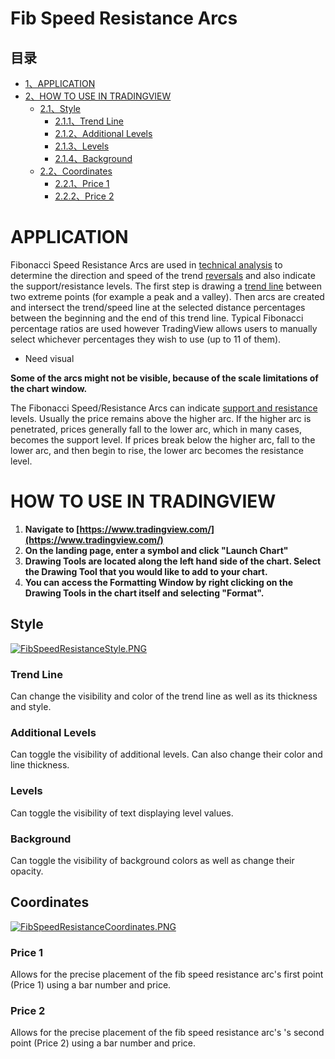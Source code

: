 # Fib Speed Resistance Arcs


## 目录

-   [1、APPLICATION](#APPLICATION)
-   [2、HOW TO USE IN TRADINGVIEW](#HOW_TO_USE_IN_TRADINGVIEW)
    -   [2.1、Style](#Style)
        -   [2.1.1、Trend Line](#Trend_Line)
        -   [2.1.2、Additional Levels](#Additional_Levels)
        -   [2.1.3、Levels](#Levels)
        -   [2.1.4、Background](#Background)
    -   [2.2、Coordinates](#Coordinates)
        -   [2.2.1、Price 1](#Price_1)
        -   [2.2.2、Price 2](#Price_2)

# APPLICATION

Fibonacci Speed Resistance Arcs are used in  [technical analysis](https://www.tradingview.com/wiki/Technical_Analysis "Technical Analysis")  to determine the direction and speed of the trend  [reversals](https://www.tradingview.com/wiki/Market_Trend#Reversal "Market Trend")  and also indicate the support/resistance levels. The first step is drawing a  [trend line](https://www.tradingview.com/wiki/Trend_Line "Trend Line")  between two extreme points (for example a peak and a valley). Then arcs are created and intersect the trend/speed line at the selected distance percentages between the beginning and the end of this trend line. Typical Fibonacci percentage ratios are used however TradingView allows users to manually select whichever percentages they wish to use (up to 11 of them).

-   Need visual

**Some of the arcs might not be visible, because of the scale limitations of the chart window.**

The Fibonacci Speed/Resistance Arcs can indicate  [support and resistance](https://www.tradingview.com/wiki/Support_and_Resistance "Support and Resistance")  levels. Usually the price remains above the higher arc. If the higher arc is penetrated, prices generally fall to the lower arc, which in many cases, becomes the support level. If prices break below the higher arc, fall to the lower arc, and then begin to rise, the lower arc becomes the resistance level.

  

# HOW TO USE IN TRADINGVIEW

1.  **Navigate to  [https://www.tradingview.com/](https://www.tradingview.com/)**
2.  **On the landing page, enter a symbol and click "Launch Chart"**
3.  **Drawing Tools are located along the left hand side of the chart. Select the Drawing Tool that you would like to add to your chart.**
4.  **You can access the Formatting Window by right clicking on the Drawing Tools in the chart itself and selecting "Format".**

## Style

[![FibSpeedResistanceStyle.PNG](https://wiki-pics.tradingview.com/tv/public/b/bf/FibSpeedResistanceStyle.PNG)](https://www.tradingview.com/wiki/File:FibSpeedResistanceStyle.PNG)

### Trend Line

Can change the visibility and color of the trend line as well as its thickness and style.

### Additional Levels

Can toggle the visibility of additional levels. Can also change their color and line thickness.

### Levels

Can toggle the visibility of text displaying level values.

### Background

Can toggle the visibility of background colors as well as change their opacity.

## Coordinates

[![FibSpeedResistanceCoordinates.PNG](https://wiki-pics.tradingview.com/tv/public/4/42/FibSpeedResistanceCoordinates.PNG)](https://www.tradingview.com/wiki/File:FibSpeedResistanceCoordinates.PNG)

### Price 1

Allows for the precise placement of the fib speed resistance arc's first point (Price 1) using a bar number and price.

### Price 2

Allows for the precise placement of the fib speed resistance arc's 's second point (Price 2) using a bar number and price.